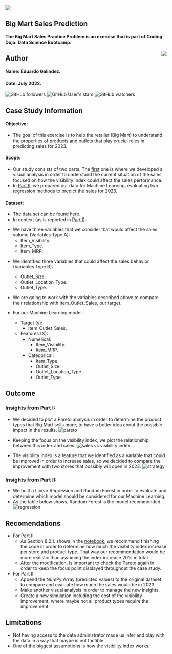 ![](https://www.leafwebstudio.com/wp-content/uploads/2022/07/png-20.png)

## Big Mart Sales Prediction
#### The Big Mart Sales Practice Problem is an exercise that is part of Coding Dojo: Data Science Bootcamp.
<img src="https://raw.githubusercontent.com/matiassingers/awesome-readme/master/icon.png" align="right" />

## Author
#### Name: Eduardo Galindez.
#### Date: July 2022.

<img alt="GitHub followers" src="https://img.shields.io/github/followers/edleafvirtual?style=social"> <img alt="GitHub User's stars" src="https://img.shields.io/github/stars/edleafvirtual?style=social"> <img alt="GitHub watchers" src="https://img.shields.io/github/watchers/edleafvirtual/sales_predictions2023?style=social">

## Case Study Information
#### Objective:
- The goal of this exercise is to help the retailer (Big Mart) to understand the properties of products and outlets that play crucial roles in predicting sales for 2023.

#### Scope:
- Our study consists of two parts. The [first](https://github.com/edleafvirtual/sales_predictions2023/blob/main/Part%20I:%20sales_prediction2023.ipynb "first") one is where we developed a visual analysis in order to understand the current situation of the sales, focused on how the visibility index could affect the sales performance.
- In [Part II](https://github.com/edleafvirtual/sales_predictions2023/blob/main/Part%20II:%20sales_prediction2023_(ML).ipynb "Part II"), we prepared our data for Machine Learning, evaluating two regression methods to predict the sales for 2023.

#### Dataset:
- The data set can be found [here](https://drive.google.com/file/d/1syH81TVrbBsdymLT_jl2JIf6IjPXtSQw/view "here").
- In context (as is reported in [Part I](https://github.com/edleafvirtual/sales_predictions2023/blob/main/sales_prediction2023.ipynb "Part I")):
+ We have three variables that we consider that would affect the sales volume (Variables Type A):
  + Item_Visibility.
  + Item_Type.
  + Item_MRP.
- We identified three variables that could affect the sales behavior (Variables Type B):
  - Outlet_Size.
  - Outlet_Location_Type.
  - Outlet_Type.
 
- We are going to work with the variables described above to compare their relationship with Item_Outlet_Sales, our target.
- For our Machine Learning model:
  - Target (y):
    - Item_Outlet_Sales.
  - Features (X):
    - Numerical:
      - Item_Visibility.
      - Item_MRP.
    - Categorical:
      - Item_Type.
      - Outlet_Size.
      - Outlet_Location_Type.
      - Outlet_Type.

## Outcome
### Insights from Part I:
- We decided to plot a Pareto analysis in order to determine the product types that Big Mart sells more, to have a better idea about the possible impact in the results.
![pareto](https://www.leafwebstudio.com/wp-content/uploads/2022/07/P1-pareto.png "pareto")

- Keeping the focus on the visibility index, we plot the relationship between this index and sales.
![sales vs visibility index](https://www.leafwebstudio.com/wp-content/uploads/2022/07/P1-sales.png "sales vs visibility index")

- The visibility index is a feature that we identified as a variable that could be improved in order to increase sales, so we decided to compare the improvement with two stores that possibly will open in 2023.
![strategy](https://www.leafwebstudio.com/wp-content/uploads/2022/07/P1-strategy.png "strategy")

### Insights from Part II:
- We built a Linear Regression and Random Forest in order to evaluate and determine which model should be considered for our Machine Learning. 
- As the table below shows, Random Forest is the model recommended.
![regression](https://www.leafwebstudio.com/wp-content/uploads/2022/07/P2-reg-comp.png "regression")

## Recomendations
- For Part I:
  - As Section 8.2.1. shows in the [notebook](https://github.com/edleafvirtual/sales_predictions2023/blob/main/Part%20I:%20sales_prediction2023.ipynb "notebook"), we recommend finishing the code in order to determine how much the visibility index increase per store and product type. That way our recommendation would be more realistic than assuming the index increase 20% in total.
  - After the modification, is important to check the Pareto again in order to keep the focus point displayed throughout the case study.
- For Part II:
  - Append the NumPy Array (predicted values) to the original dataset to compare and evaluate how much the sales would be in 2023.
  - Make another visual analysis in order to manage the new insights.
  - Create a new simulation including the cost of the visibility improvement, where maybe not all product types require the improvement.

## Limitations
- Not having access to the data administrator made us infer and play with the data in a way that maybe is not factible.
- One of the biggest assumptions is how the visibility index works. 
